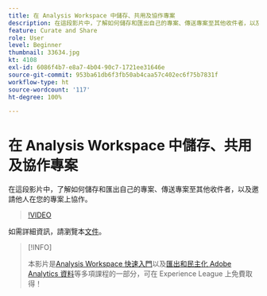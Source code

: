 ```yaml
---
title: 在 Analysis Workspace 中儲存、共用及協作專案
description: 在這段影片中，了解如何儲存和匯出自己的專案、傳送專案至其他收件者，以及邀請他人在您的專案上協作。
feature: Curate and Share
role: User
level: Beginner
thumbnail: 33634.jpg
kt: 4108
exl-id: 6086f4b7-e8a7-4b04-90c7-1721ee31646e
source-git-commit: 953ba61db6f3fb50ab4caa57c402ec6f75b7831f
workflow-type: ht
source-wordcount: '117'
ht-degree: 100%

---
```


# 在 Analysis Workspace 中儲存、共用及協作專案

在這段影片中，了解如何儲存和匯出自己的專案、傳送專案至其他收件者，以及邀請他人在您的專案上協作。

>[!VIDEO](https://video.tv.adobe.com/v/30993/?quality=12)

如需詳細資訊，請瀏覽本[文件](https://experienceleague.adobe.com/docs/analytics/analyze/analysis-workspace/curate-share/send-schedule-files.html)。

>[!INFO]
>
> 本影片是[Analysis Workspace 快速入門](https://experienceleague.adobe.com/?recommended=Analytics-U-1-2020.1.workspace)以及[匯出和民主化 Adobe Analytics 資料](https://experienceleague.adobe.com/?recommended=Analytics-A-1-2022.1.democratizing)等多項課程的一部分，可在 Experience League 上免費取得！

